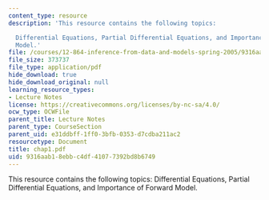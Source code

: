 ```yaml
---
content_type: resource
description: 'This resource contains the following topics:

  Differential Equations, Partial Differential Equations, and Importance of Forward
  Model.'
file: /courses/12-864-inference-from-data-and-models-spring-2005/9316aab18ebbc4df41077392bd8b6749_chap1.pdf
file_size: 373737
file_type: application/pdf
hide_download: true
hide_download_original: null
learning_resource_types:
- Lecture Notes
license: https://creativecommons.org/licenses/by-nc-sa/4.0/
ocw_type: OCWFile
parent_title: Lecture Notes
parent_type: CourseSection
parent_uid: e31ddbff-1ff0-3bfb-0353-d7cdba211ac2
resourcetype: Document
title: chap1.pdf
uid: 9316aab1-8ebb-c4df-4107-7392bd8b6749
---
```

This resource contains the following topics:
Differential Equations, Partial Differential Equations, and Importance of Forward Model.
